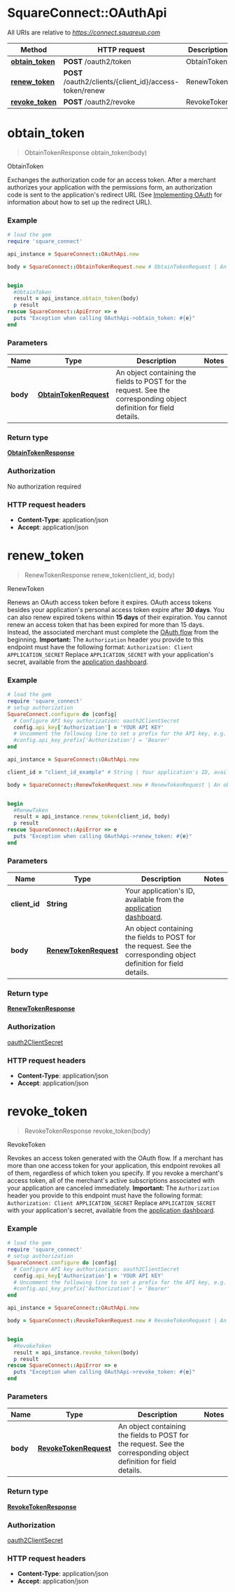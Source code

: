 # SquareConnect::OAuthApi

All URIs are relative to *https://connect.squareup.com*

Method | HTTP request | Description
------------- | ------------- | -------------
[**obtain_token**](OAuthApi.md#obtain_token) | **POST** /oauth2/token | ObtainToken
[**renew_token**](OAuthApi.md#renew_token) | **POST** /oauth2/clients/{client_id}/access-token/renew | RenewToken
[**revoke_token**](OAuthApi.md#revoke_token) | **POST** /oauth2/revoke | RevokeToken


# **obtain_token**
> ObtainTokenResponse obtain_token(body)

ObtainToken

Exchanges the authorization code for an access token.  After a merchant authorizes your application with the permissions form, an authorization code is sent to the application's redirect URL (See [Implementing OAuth](https://docs.connect.squareup.com/api/oauth#implementingoauth) for information about how to set up the redirect URL).

### Example
```ruby
# load the gem
require 'square_connect'

api_instance = SquareConnect::OAuthApi.new

body = SquareConnect::ObtainTokenRequest.new # ObtainTokenRequest | An object containing the fields to POST for the request.  See the corresponding object definition for field details.


begin
  #ObtainToken
  result = api_instance.obtain_token(body)
  p result
rescue SquareConnect::ApiError => e
  puts "Exception when calling OAuthApi->obtain_token: #{e}"
end
```

### Parameters

Name | Type | Description  | Notes
------------- | ------------- | ------------- | -------------
 **body** | [**ObtainTokenRequest**](ObtainTokenRequest.md)| An object containing the fields to POST for the request.  See the corresponding object definition for field details. | 

### Return type

[**ObtainTokenResponse**](ObtainTokenResponse.md)

### Authorization

No authorization required

### HTTP request headers

 - **Content-Type**: application/json
 - **Accept**: application/json



# **renew_token**
> RenewTokenResponse renew_token(client_id, body)

RenewToken

Renews an OAuth access token before it expires.  OAuth access tokens besides your application's personal access token expire after __30 days__. You can also renew expired tokens within __15 days__ of their expiration. You cannot renew an access token that has been expired for more than 15 days. Instead, the associated merchant must complete the [OAuth flow](https://docs.connect.squareup.com/api/oauth#implementingoauth) from the beginning.  __Important:__ The `Authorization` header you provide to this endpoint must have the following format:  ``` Authorization: Client APPLICATION_SECRET ```  Replace `APPLICATION_SECRET` with your application's secret, available from the [application dashboard](https://connect.squareup.com/apps).

### Example
```ruby
# load the gem
require 'square_connect'
# setup authorization
SquareConnect.configure do |config|
  # Configure API key authorization: oauth2ClientSecret
  config.api_key['Authorization'] = 'YOUR API KEY'
  # Uncomment the following line to set a prefix for the API key, e.g. 'Bearer' (defaults to nil)
  #config.api_key_prefix['Authorization'] = 'Bearer'
end

api_instance = SquareConnect::OAuthApi.new

client_id = "client_id_example" # String | Your application's ID, available from the [application dashboard](https://connect.squareup.com/apps).

body = SquareConnect::RenewTokenRequest.new # RenewTokenRequest | An object containing the fields to POST for the request.  See the corresponding object definition for field details.


begin
  #RenewToken
  result = api_instance.renew_token(client_id, body)
  p result
rescue SquareConnect::ApiError => e
  puts "Exception when calling OAuthApi->renew_token: #{e}"
end
```

### Parameters

Name | Type | Description  | Notes
------------- | ------------- | ------------- | -------------
 **client_id** | **String**| Your application&#39;s ID, available from the [application dashboard](https://connect.squareup.com/apps). | 
 **body** | [**RenewTokenRequest**](RenewTokenRequest.md)| An object containing the fields to POST for the request.  See the corresponding object definition for field details. | 

### Return type

[**RenewTokenResponse**](RenewTokenResponse.md)

### Authorization

[oauth2ClientSecret](../README.md#oauth2ClientSecret)

### HTTP request headers

 - **Content-Type**: application/json
 - **Accept**: application/json



# **revoke_token**
> RevokeTokenResponse revoke_token(body)

RevokeToken

Revokes an access token generated with the OAuth flow.  If a merchant has more than one access token for your application, this endpoint revokes all of them, regardless of which token you specify. If you revoke a merchant's access token, all of the merchant's active subscriptions associated with your application are canceled immediately.  __Important:__ The `Authorization` header you provide to this endpoint must have the following format:  ``` Authorization: Client APPLICATION_SECRET ```  Replace `APPLICATION_SECRET` with your application's secret, available from the [application dashboard](https://connect.squareup.com/apps).

### Example
```ruby
# load the gem
require 'square_connect'
# setup authorization
SquareConnect.configure do |config|
  # Configure API key authorization: oauth2ClientSecret
  config.api_key['Authorization'] = 'YOUR API KEY'
  # Uncomment the following line to set a prefix for the API key, e.g. 'Bearer' (defaults to nil)
  #config.api_key_prefix['Authorization'] = 'Bearer'
end

api_instance = SquareConnect::OAuthApi.new

body = SquareConnect::RevokeTokenRequest.new # RevokeTokenRequest | An object containing the fields to POST for the request.  See the corresponding object definition for field details.


begin
  #RevokeToken
  result = api_instance.revoke_token(body)
  p result
rescue SquareConnect::ApiError => e
  puts "Exception when calling OAuthApi->revoke_token: #{e}"
end
```

### Parameters

Name | Type | Description  | Notes
------------- | ------------- | ------------- | -------------
 **body** | [**RevokeTokenRequest**](RevokeTokenRequest.md)| An object containing the fields to POST for the request.  See the corresponding object definition for field details. | 

### Return type

[**RevokeTokenResponse**](RevokeTokenResponse.md)

### Authorization

[oauth2ClientSecret](../README.md#oauth2ClientSecret)

### HTTP request headers

 - **Content-Type**: application/json
 - **Accept**: application/json



